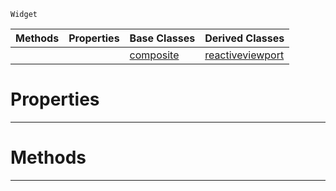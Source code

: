  `Widget`

|Methods|Properties|Base Classes|Derived Classes|
|---|---|---|---|
| | |[composite](https://github.com/dragonCASTjosh/PlasmaDocs/blob/master/code_reference/class_reference/composite.markdown)|[reactiveviewport](https://github.com/dragonCASTjosh/PlasmaDocs/blob/master/code_reference/class_reference/reactiveviewport.markdown)|


 #  Properties


---  
 #  Methods


---  
 

 
